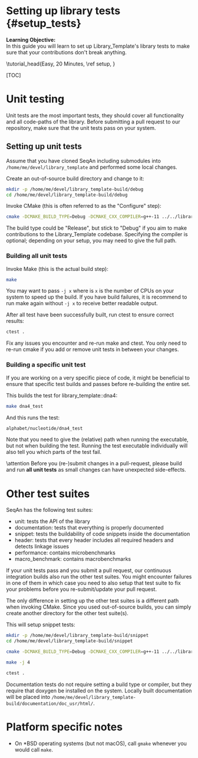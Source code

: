 # Setting up library tests {#setup_tests}

<b>Learning Objective:</b><br>
In this guide you will learn to set up Library_Template's library tests to make sure that your contributions don't break anything.

\tutorial_head{Easy, 20 Minutes, \ref setup, }

[TOC]

# Unit testing

Unit tests are the most important tests, they should cover all functionality and all code-paths of the library.
Before submitting a pull request to our repository, make sure that the unit tests pass on your system.

## Setting up unit tests

Assume that you have cloned SeqAn including submodules into `/home/me/devel/library_template` and performed some local changes.

Create an out-of-source build directory and change to it:

```bash
mkdir -p /home/me/devel/library_template-build/debug
cd /home/me/devel/library_template-build/debug
```

Invoke CMake (this is often referred to as the "Configure" step):

```bash
cmake -DCMAKE_BUILD_TYPE=Debug -DCMAKE_CXX_COMPILER=g++-11 ../../library_template/test/unit
```

The build type could be "Release", but stick to "Debug" if you aim to make contributions to the Library_Template codebase.
Specifying the compiler is optional; depending on your setup, you may need to give the full path.

### Building all unit tests

Invoke Make (this is the actual build step):

```bash
make
```

You may want to pass `-j x` where is `x` is the number of CPUs on your system to speed up the build.
If you have build failures, it is recommend to run make again without `-j x` to receive better readable output.

After all test have been successfully built, run ctest to ensure correct results:

```bash
ctest .
```

Fix any issues you encounter and re-run make and ctest.
You only need to re-run cmake if you add or remove unit tests in between your changes.

### Building a specific unit test

If you are working on a very specific piece of code, it might be beneficial to ensure that specific test builds and
passes before re-building the entire set.

This builds the test for library_template::dna4:

```bash
make dna4_test
```

And this runs the test:

```bash
alphabet/nucleotide/dna4_test
```

Note that you need to give the (relative) path when running the executable, but not when building the test.
Running the test executable individually will also tell you which parts of the test fail.

\attention Before you (re-)submit changes in a pull-request, please build and run **all unit tests** as small changes
can have unexpected side-effects.

# Other test suites

SeqAn has the following test suites:

  * unit: tests the API of the library
  * documentation: tests that everything is properly documented
  * snippet: tests the buildability of code snippets inside the documentation
  * header: tests that every header includes all required headers and detects linkage issues
  * performance: contains microbenchmarks
  * macro_benchmark: contains macrobenchmarks

If your unit tests pass and you submit a pull request, our continuous integration builds also run the other test suites.
You might encounter failures in one of them in which case you need to also setup that test suite to fix your problems
before you re-submit/update your pull request.

The only difference in setting up the other test suites is a different path when invoking CMake.
Since you used out-of-source builds, you can simply create another directory for the other test suite(s).

This will setup snippet tests:

```bash
mkdir -p /home/me/devel/library_template-build/snippet
cd /home/me/devel/library_template-build/snippet

cmake -DCMAKE_BUILD_TYPE=Debug -DCMAKE_CXX_COMPILER=g++-11 ../../library_template/test/snippet

make -j 4

ctest .
```

Documentation tests do not require setting a build type or compiler, but they require that doxygen be installed on
the system. Locally built documentation will be placed into
`/home/me/devel/library_template-build/documentation/doc_usr/html/`.

# Platform specific notes

  * On *BSD operating systems (but not macOS), call `gmake` whenever you would call `make`.
